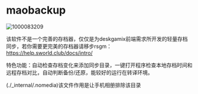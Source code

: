 # maobackup

![1000083209](https://github.com/user-attachments/assets/e8e2fd95-acba-49f9-9a9f-4fea24927de5)

该软件不是一个完善的存档器，仅仅是为deskgamix前端需求所开发的轻量存档同步，若你需要更完美的存档器请移步rsgm：https://help.sworld.club/docs/intro/


特色功能：自动检查存档变化来添加同步目录，一键打开程序检查本地存档时间和远程存档对比，自动判断备份/还原，能较好的运行在转译环境。

(./_internal/.nomedia)该文件作用是让手机相册排除该目录
